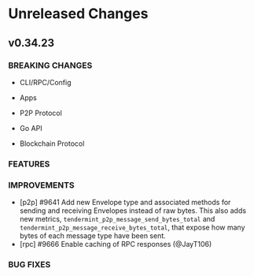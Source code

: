 # Unreleased Changes

## v0.34.23

### BREAKING CHANGES

- CLI/RPC/Config

- Apps

- P2P Protocol

- Go API

- Blockchain Protocol

### FEATURES

### IMPROVEMENTS
- [p2p] \#9641 Add new Envelope type and associated methods for sending and receiving Envelopes instead of raw bytes.
  This also adds new metrics, `tendermint_p2p_message_send_bytes_total` and `tendermint_p2p_message_receive_bytes_total`, that expose how many bytes of each message type have been sent.
- [rpc] \#9666 Enable caching of RPC responses (@JayT106)

### BUG FIXES
